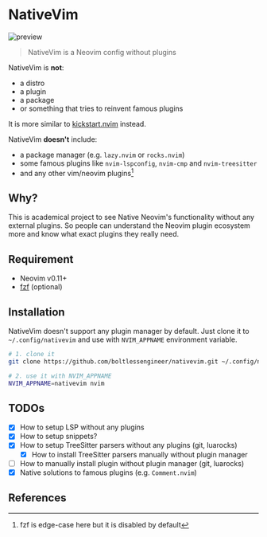 # NativeVim

![preview](https://github.com/boltlessengineer/nativevim/assets/60088301/7d0c6841-6e4c-43e0-8982-dc58328f484c)

> NativeVim is a Neovim config without plugins

NativeVim is **not**:
- a distro
- a plugin
- a package
- or something that tries to reinvent famous plugins

It is more similar to [kickstart.nvim](https://github.com/nvim-lua/kickstart.nvim) instead.

NativeVim **doesn't** include:
- a package manager (e.g. `lazy.nvim` or `rocks.nvim`)
- some famous plugins like `nvim-lspconfig`, `nvim-cmp` and `nvim-treesitter`
- and any other vim/neovim plugins[^1]

## Why?

This is academical project to see Native Neovim's functionality without any external plugins.
So people can understand the Neovim plugin ecosystem more and know what exact plugins they really need.

## Requirement

- Neovim v0.11+
- [fzf](https://github.com/junegunn/fzf) (optional)

## Installation

NativeVim doesn't support any plugin manager by default.
Just clone it to `~/.config/nativevim` and use with `NVIM_APPNAME` environment variable.

```sh
# 1. clone it
git clone https://github.com/boltlessengineer/nativevim.git ~/.config/nativevim

# 2. use it with NVIM_APPNAME
NVIM_APPNAME=nativevim nvim
```

## TODOs

- [x] How to setup LSP without any plugins
- [x] How to setup snippets?
- [x] How to setup TreeSitter parsers without any plugins (git, luarocks)
  - [x] How to install TreeSitter parsers manually without plugin manager
- [ ] How to manually install plugin without plugin manager (git, luarocks)
- [x] Native solutions to famous plugins (e.g. `Comment.nvim`)

## References

[^1]: fzf is edge-case here but it is disabled by default

[kickstart.nvim]: https://github.com/nvim-lua/kickstart.nvim
